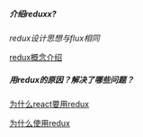 ##### 介绍reduxx?
*redux设计思想与flux相同*

[redux概念介绍](https://www.cnblogs.com/zhuzhenwei918/p/7245343.html)

##### 用redux的原因？解决了哪些问题？
[为什么react要用redux](http://blog.csdn.net/u010632868/article/details/74937904)

[为什么使用redux](http://blog.csdn.net/haoaiqian/article/details/78625200)



